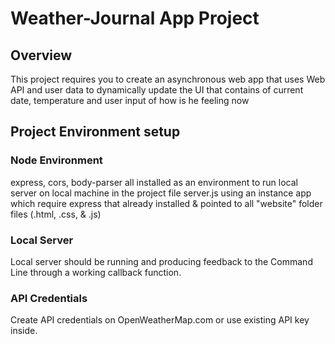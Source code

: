 # Weather-Journal App Project

## Overview
This project requires you to create an asynchronous web app that uses Web API and user data to dynamically update the UI that contains of current date, temperature and user input of how is he feeling now

## Project Environment setup

### Node Environment
express, cors, body-parser all installed as an environment to run local server on local machine in the project file server.js 
using an instance app which require express that already installed & pointed to all "website" folder files (.html, .css, & .js)

### Local Server
Local server should be running and producing feedback to the Command Line through a working callback function.

### API Credentials
Create API credentials on OpenWeatherMap.com or use existing API key inside.  
